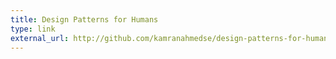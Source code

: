 ```yaml
---
title: Design Patterns for Humans
type: link
external_url: http://github.com/kamranahmedse/design-patterns-for-humans
---
```

